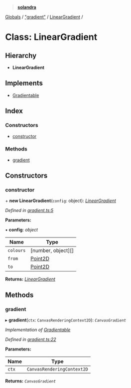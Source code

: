> **[solandra](../README.md)**

[Globals](../README.md) / ["gradient"](../modules/_gradient_.md) / [LinearGradient](_gradient_.lineargradient.md) /

# Class: LinearGradient

## Hierarchy

* **LinearGradient**

## Implements

* [Gradientable](../interfaces/_scanvas_.gradientable.md)

## Index

### Constructors

* [constructor](_gradient_.lineargradient.md#constructor)

### Methods

* [gradient](_gradient_.lineargradient.md#gradient)

## Constructors

###  constructor

\+ **new LinearGradient**(`config`: object): *[LinearGradient](_gradient_.lineargradient.md)*

*Defined in [gradient.ts:5](https://github.com/jamesporter/solandra/blob/50bf90a/src/lib/gradient.ts#L5)*

**Parameters:**

▪ **config**: *object*

Name | Type |
------ | ------ |
`colours` | [number, object][] |
`from` | [Point2D](../modules/_types_play_.md#point2d) |
`to` | [Point2D](../modules/_types_play_.md#point2d) |

**Returns:** *[LinearGradient](_gradient_.lineargradient.md)*

## Methods

###  gradient

▸ **gradient**(`ctx`: `CanvasRenderingContext2D`): *`CanvasGradient`*

*Implementation of [Gradientable](../interfaces/_scanvas_.gradientable.md)*

*Defined in [gradient.ts:22](https://github.com/jamesporter/solandra/blob/50bf90a/src/lib/gradient.ts#L22)*

**Parameters:**

Name | Type |
------ | ------ |
`ctx` | `CanvasRenderingContext2D` |

**Returns:** *`CanvasGradient`*